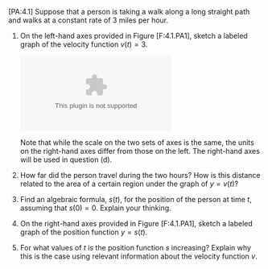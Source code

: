 \[PA:4.1\] Suppose that a person is taking a walk along a long straight
path and walks at a constant rate of 3 miles per hour.

1.  On the left-hand axes provided in Figure \[F:4.1.PA1\], sketch a
    labeled graph of the velocity function $v(t) = 3$.

    ![At left, axes for plotting $y = v(t)$; at right, for plotting
    $y = s(t)$.<span
    data-label="F:4.1.PA1"></span>](figures/4_1_PA1.eps)

    Note that while the scale on the two sets of axes is the same, the
    units on the right-hand axes differ from those on the left. The
    right-hand axes will be used in question (d).

2.  How far did the person travel during the two hours? How is this
    distance related to the area of a certain region under the graph of
    $y = v(t)$?

3.  Find an algebraic formula, $s(t)$, for the position of the person at
    time $t$, assuming that $s(0) = 0$. Explain your thinking.

4.  On the right-hand axes provided in Figure \[F:4.1.PA1\], sketch a
    labeled graph of the position function $y = s(t)$.

5.  For what values of $t$ is the position function $s$ increasing?
    Explain why this is the case using relevant information about the
    velocity function $v$.


